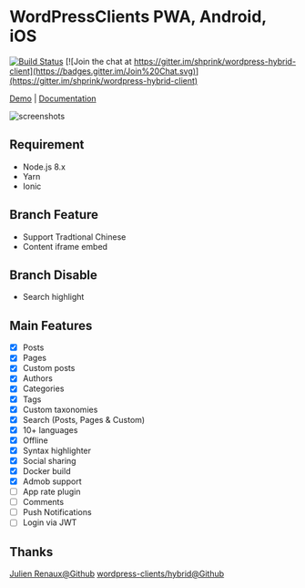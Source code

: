 # WordPressClients PWA, Android, iOS

[![Build Status](https://travis-ci.org/wordpress-clients/hybrid.svg?branch=develop)](https://travis-ci.org/wordpress-clients/hybrid)
[![Join the chat at https://gitter.im/shprink/wordpress-hybrid-client](https://badges.gitter.im/Join%20Chat.svg)](https://gitter.im/shprink/wordpress-hybrid-client)

[Demo](https://wordpress-clients.github.io/hybrid) | [Documentation](https://wordpress-clients.gitbooks.io/pwa-hybrid/)

![screenshots](http://julienrenaux.fr/wp-content/uploads/2015/07/devices.jpg)

## Requirement
- Node.js 8.x
- Yarn
- Ionic

##  Branch Feature
- Support Tradtional Chinese
- Content iframe embed

## Branch Disable
- Search highlight


## Main Features

- [X] Posts
- [X] Pages
- [X] Custom posts
- [X] Authors
- [X] Categories
- [X] Tags
- [X] Custom taxonomies
- [X] Search (Posts, Pages & Custom)
- [X] 10+ languages
- [X] Offline
- [X] Syntax highlighter
- [X] Social sharing
- [X] Docker build
- [X] Admob support
- [ ] App rate plugin
- [ ] Comments
- [ ] Push Notifications
- [ ] Login via JWT

## Thanks
[Julien Renaux@Github](https://github.com/shprink)
[wordpress-clients/hybrid@Github](https://github.com/wordpress-clients/hybrid)


